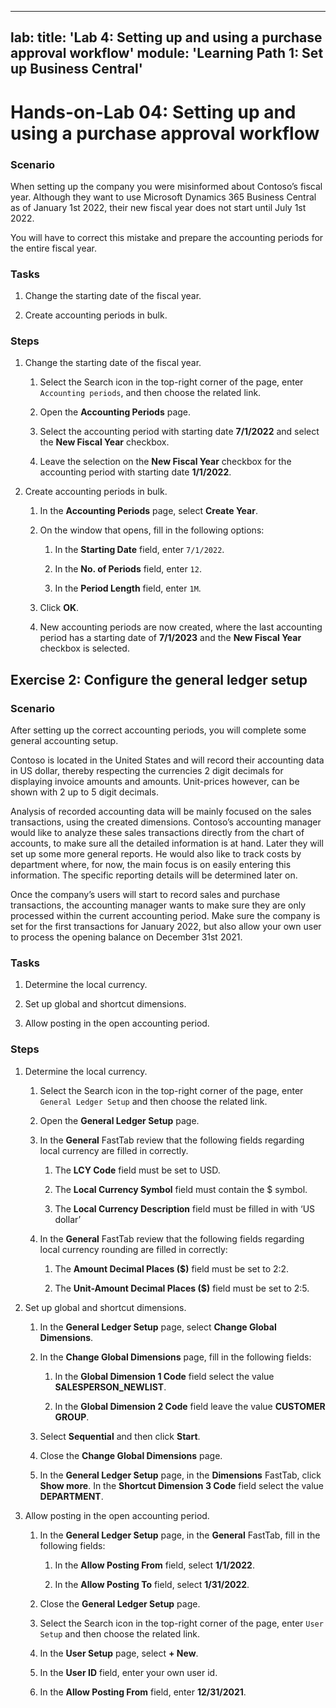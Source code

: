 
---
lab:
    title: 'Lab 4: Setting up and using a purchase approval workflow'
    module: 'Learning Path 1: Set up Business Central'
---

Hands-on-Lab 04: Setting up and using a purchase approval workflow
===========================================
### Scenario

When setting up the company you were misinformed about Contoso’s fiscal year.
Although they want to use Microsoft Dynamics 365 Business Central as of January
1st 2022, their new fiscal year does not start until July 1st 2022.

You will have to correct this mistake and prepare the accounting periods for the
entire fiscal year.

### Tasks

1.  Change the starting date of the fiscal year.

2.  Create accounting periods in bulk.

### Steps

1.  Change the starting date of the fiscal year.

    1.  Select the Search icon in the top-right corner of the page,
        enter `Accounting periods`, and then choose the related link.

    2.  Open the **Accounting Periods** page.

    3.  Select the accounting period with starting date **7/1/2022** and select
        the **New Fiscal Year** checkbox.

    4.  Leave the selection on the **New Fiscal Year** checkbox for the
        accounting period with starting date **1/1/2022**.

2.  Create accounting periods in bulk.

    1.  In the **Accounting Periods** page, select **Create Year**.

    2.  On the window that opens, fill in the following options:

        1.  In the **Starting Date** field, enter `7/1/2022`.

        2.  In the **No. of Periods** field, enter `12`.

        3.  In the **Period Length** field, enter `1M`.

    3.  Click **OK**.

    4.  New accounting periods are now created, where the last accounting period
        has a starting date of **7/1/2023** and the **New Fiscal Year** checkbox
        is selected.

Exercise 2: Configure the general ledger setup
----------------------------------------------

### Scenario

After setting up the correct accounting periods, you will complete some general
accounting setup.

Contoso is located in the United States and will record their accounting data in
US dollar, thereby respecting the currencies 2 digit decimals for displaying
invoice amounts and amounts. Unit-prices however, can be shown with 2 up to 5
digit decimals.

Analysis of recorded accounting data will be mainly focused on the sales
transactions, using the created dimensions. Contoso’s accounting manager would
like to analyze these sales transactions directly from the chart of accounts, to
make sure all the detailed information is at hand. Later they will set up some
more general reports. He would also like to track costs by department where, for
now, the main focus is on easily entering this information. The specific
reporting details will be determined later on.

Once the company’s users will start to record sales and purchase transactions,
the accounting manager wants to make sure they are only processed within the
current accounting period. Make sure the company is set for the first
transactions for January 2022, but also allow your own user to process the
opening balance on December 31st 2021.

### Tasks

1.  Determine the local currency.

2.  Set up global and shortcut dimensions.

3.  Allow posting in the open accounting period.

### Steps

1.  Determine the local currency.

    1.  Select the Search icon in the top-right corner of the page,
        enter `General Ledger Setup` and then choose the related link.

    2.  Open the **General Ledger Setup** page.

    3.  In the **General** FastTab review that the following fields regarding
        local currency are filled in correctly.

        1.  The **LCY Code** field must be set to USD.

        2.  The **Local Currency Symbol** field must contain the \$ symbol.

        3.  The **Local Currency Description** field must be filled in with ‘US
            dollar’

    4.  In the **General** FastTab review that the following fields regarding
        local currency rounding are filled in correctly:

        1.  The **Amount Decimal Places (\$)** field must be set to 2:2.

        2.  The **Unit-Amount Decimal Places (\$)** field must be set to 2:5.

2.  Set up global and shortcut dimensions.

    1.  In the **General Ledger Setup** page, select **Change Global Dimensions**.

    2.  In the **Change Global Dimensions** page, fill in the following fields:

        1.  In the **Global Dimension 1 Code** field select the value
            **SALESPERSON_NEWLIST**.

        2.  In the **Global Dimension 2 Code** field leave the value **CUSTOMER
            GROUP**.

    3.  Select **Sequential** and then click **Start**.

    4.  Close the **Change Global Dimensions** page.

    5.  In the **General Ledger Setup** page, in the **Dimensions** FastTab,
        click **Show more**. In the **Shortcut Dimension 3 Code** field select
        the value **DEPARTMENT**.

3.  Allow posting in the open accounting period.

    1.  In the **General Ledger Setup** page, in the **General** FastTab, fill
        in the following fields:

        1.  In the **Allow Posting From** field, select **1/1/2022**.

        2.  In the **Allow Posting To** field, select **1/31/2022**.

    2.  Close the **General Ledger Setup** page.

    3.  Select the Search icon in the top-right corner of the page,
        enter `User Setup` and then choose the related link.

    4.  In the **User Setup** page, select **+ New**.

    5.  In the **User ID** field, enter your own user id.

    6.  In the **Allow Posting From** field, enter **12/31/2021**.
